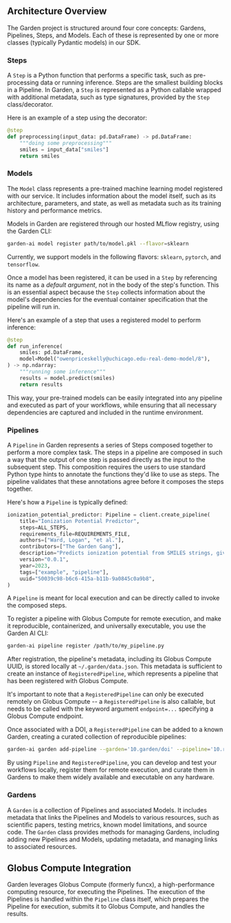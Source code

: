 ## Architecture Overview

The Garden project is structured around four core concepts: Gardens, Pipelines, Steps, and Models. Each of these is represented by one or more classes (typically Pydantic models) in our SDK.

### Steps

A `Step` is a Python function that performs a specific task, such as pre-processing data or running inference. Steps are the smallest building blocks in a Pipeline. In Garden, a `Step` is represented as a Python callable wrapped with additional metadata, such as type signatures, provided by the `Step` class/decorator.

Here is an example of a step using the decorator:

```python
@step
def preprocessing(input_data: pd.DataFrame) -> pd.DataFrame:
    """doing some preprocessing"""
    smiles = input_data["smiles"]
    return smiles
```

### Models

The `Model` class represents a pre-trained machine learning model registered with our service. It includes information about the model itself, such as its architecture, parameters, and state, as well as metadata such as its training history and performance metrics.

Models in Garden are registered through our hosted MLflow registry, using the Garden CLI:

```bash
garden-ai model register path/to/model.pkl --flavor=sklearn
```

Currently, we support models in the following flavors: `sklearn`, `pytorch`, and `tensorflow`.

Once a model has been registered, it can be used in a `Step` by referencing its name as a _*default argument*_, not in the body of the step's function. This is an essential aspect because the `Step` collects information about the model's dependencies for the eventual container specification that the pipeline will run in.

Here's an example of a step that uses a registered model to perform inference:

```python
@step
def run_inference(
    smiles: pd.DataFrame,
    model=Model("owenpriceskelly@uchicago.edu-real-demo-model/8"),
) -> np.ndarray:
    """running some inference"""
    results = model.predict(smiles)
    return results
```

This way, your pre-trained models can be easily integrated into any pipeline and executed as part of your workflows, while ensuring that all necessary dependencies are captured and included in the runtime environment.
### Pipelines

A `Pipeline` in Garden represents a series of Steps composed together to perform a more complex task. The steps in a pipeline are composed in such a way that the output of one step is passed directly as the input to the subsequent step. This composition requires the users to use standard Python type hints to annotate the functions they'd like to use as steps. The pipeline validates that these annotations agree before it composes the steps together.

Here's how a `Pipeline` is typically defined:

```python
ionization_potential_predictor: Pipeline = client.create_pipeline(
    title="Ionization Potential Predictor",
    steps=ALL_STEPS,
    requirements_file=REQUIREMENTS_FILE,
    authors=["Ward, Logan", "et al."],
    contributors=["The Garden Gang"],
    description="Predicts ionization potential from SMILES strings, given as a 'smiles' column in a pandas DataFrame.",
    version="0.0.1",
    year=2023,
    tags=["example", "pipeline"],
    uuid="50039c98-b6c6-415a-b11b-9a0845c0a9b8",
)
```

A `Pipeline` is meant for local execution and can be directly called to invoke the composed steps.

To register a pipeline with Globus Compute for remote execution, and make it reproducible, containerized, and universally executable, you use the Garden AI CLI:

```bash
garden-ai pipeline register /path/to/my_pipeline.py
```

After registration, the pipeline's metadata, including its Globus Compute UUID, is stored locally at `~/.garden/data.json`. This metadata is sufficient to create an instance of `RegisteredPipeline`, which represents a pipeline that has been registered with Globus Compute.

It's important to note that a `RegisteredPipeline` can only be executed remotely on Globus Compute -- a `RegisteredPipeline` is also callable, but needs to be called with the keyword argument `endpoint=...` specifying a Globus Compute endpoint.

Once associated with a DOI, a `RegisteredPipeline` can be added to a known Garden, creating a curated collection of reproducible pipelines:

```bash
garden-ai garden add-pipeline --garden='10.garden/doi' --pipeline='10.registered/pipeline'
```

By using `Pipeline` and `RegisteredPipeline`, you can develop and test your workflows locally, register them for remote execution, and curate them in Gardens to make them widely available and executable on any hardware.

### Gardens

A `Garden` is a collection of Pipelines and associated Models. It includes metadata that links the Pipelines and Models to various resources, such as scientific papers, testing metrics, known model limitations, and source code. The `Garden` class provides methods for managing Gardens, including adding new Pipelines and Models, updating metadata, and managing links to associated resources.

## Globus Compute Integration

Garden leverages Globus Compute (formerly funcx), a high-performance computing resource, for executing the Pipelines. The execution of the Pipelines is handled within the `Pipeline` class itself, which prepares the Pipeline for execution, submits it to Globus Compute, and handles the results.
